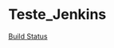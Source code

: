 # Teste_Jenkins
[Build Status](http://publisher.ordomederi.com:8080/buildStatus/icon?job=Test_free_git)
